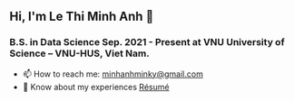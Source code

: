 ## Hi, I'm Le Thi Minh Anh 👋

### B.S. in Data Science Sep. 2021 - Present at VNU University of Science – VNU-HUS, Viet Nam.

- 📫 How to reach me: minhanhminky@gmail.com
- 📄 Know about my experiences [Résumé](https://drive.google.com/file/d/1Z8QC6NIwiKi9KcitB9a-ZwHMe7YjHEyC/view?usp=sharing)
<!--
**sunahiri25/sunahiri25** is a ✨ _special_ ✨ repository because its `README.md` (this file) appears on your GitHub profile.

Here are some ideas to get you started:

- 🔭 I’m currently working on ...
- 🌱 I’m currently learning ...
- 👯 I’m looking to collaborate on ...
- 🤔 I’m looking for help with ...
- 💬 Ask me about ...
- 📫 How to reach me: ...
- 😄 Pronouns: ...
- ⚡ Fun fact: ...
-->
